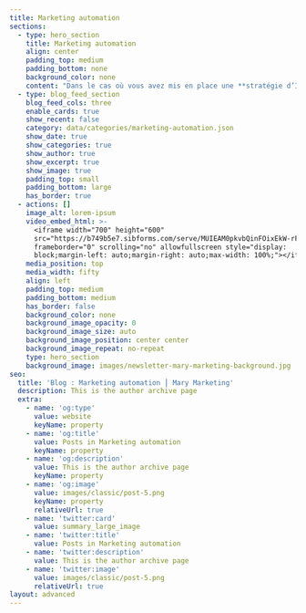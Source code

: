 ```yaml
---
title: Marketing automation
sections:
  - type: hero_section
    title: Marketing automation
    align: center
    padding_top: medium
    padding_bottom: none
    background_color: none
    content: "Dans le cas où vous avez mis en place une **stratégie d’Inbound marketing** pour attirer vos prospects, il est impératif pour vous d’établir votre **marketing automation**.\n\nPetit rappel, l’inbound marketing (nommé aussi **marketing entrant**) est une **stratégie de content marketing** qui consiste à **créer du contenu de qualité pour nourrir votre audience** et la **faire venir vers vous naturellement**.\n\nVous réussissez à **capter l’attention de vos visiteurs**, il est temps de passer à la seconde étape\_! Savoir s’ils sont prêts à acheter votre service ou vos produits. Pour répondre à cette interrogation, il y a plusieurs méthodes possibles\_: La première est d’engagé des commerciaux pour démarcher vos potentiels clients, mais sachez que cette action implique de fortes dépenses. Vous pouvez aussi opter pour **l’automatisation de votre stratégie marketing**, en montant différents scénarios (Workflow). **Un scénario marketing** est un chemin que va suivre votre visiteur lorsqu’il effectue **une action sur votre site internet**. **L’objectif est d’adapter et d’automatiser vos envois d’email** selon ces besoins. **Les solutions de marketing relationnelles** comme **Mailchimp ou Sendinblue** proposent gratuitement la mise en place de ce type de processus.\n\nDans cette catégorie je vous fais un feed-back sur ces solutions, vous donnes mes **conseils pour construire des scénarios**, **séquences** et **modèles de courriel qui boosterons vos taux de conversion**.\n"
  - type: blog_feed_section
    blog_feed_cols: three
    enable_cards: true
    show_recent: false
    category: data/categories/marketing-automation.json
    show_date: true
    show_categories: true
    show_author: true
    show_excerpt: true
    show_image: true
    padding_top: small
    padding_bottom: large
    has_border: true
  - actions: []
    image_alt: lorem-ipsum
    video_embed_html: >-
      <iframe width="700" height="600"
      src="https://b749b5e7.sibforms.com/serve/MUIEAM0pkvbQinFOixEkW-rF_LkKDOef_kUfJGtk7R9-UfYGPAJ_DiiVnVBksDThZYDqnmeVL4MnotsgclA_AehybCmA3NKcWHLbbvdkKvG0n34T7OuHuIsL2dj3-o197_s8hEpdP9x5L2dDoMQzA-iDTR8VKjJg43Ng3XjNLA8_kzDtFQqaWLGl0KlowvrzGYQ-eObrny3EASDU"
      frameborder="0" scrolling="no" allowfullscreen style="display:
      block;margin-left: auto;margin-right: auto;max-width: 100%;"></iframe>
    media_position: top
    media_width: fifty
    align: left
    padding_top: medium
    padding_bottom: medium
    has_border: false
    background_color: none
    background_image_opacity: 0
    background_image_size: auto
    background_image_position: center center
    background_image_repeat: no-repeat
    type: hero_section
    background_image: images/newsletter-mary-marketing-background.jpg
seo:
  title: 'Blog : Marketing automation ⎮ Mary Marketing'
  description: This is the author archive page
  extra:
    - name: 'og:type'
      value: website
      keyName: property
    - name: 'og:title'
      value: Posts in Marketing automation
      keyName: property
    - name: 'og:description'
      value: This is the author archive page
      keyName: property
    - name: 'og:image'
      value: images/classic/post-5.png
      keyName: property
      relativeUrl: true
    - name: 'twitter:card'
      value: summary_large_image
    - name: 'twitter:title'
      value: Posts in Marketing automation
    - name: 'twitter:description'
      value: This is the author archive page
    - name: 'twitter:image'
      value: images/classic/post-5.png
      relativeUrl: true
layout: advanced
---
```

